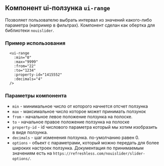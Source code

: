 ## Компонент ui-ползунка `ui-range`

 Позволяет пользователю выбрать интервал из значений какого-либо параметра (например в фильтрах). Компонент сделан как обертка для библиотеки `nouislider`.

### Пример использования
```
  <ui-range
    :min="0"
    :max="9999"
    :from="22"
    :to="1234"
    :property-id="1415552"
    :decimals="4"
  />
```

### Параметры компонента
 - `min` -  минимальное число от которого начнется отсчет ползунка
 - `max` - максимальное число которое может принимать ползунок
 - `from` - начальное левое положение ползунка на полоске.
 - `to` - начальное правое положение ползунка на полоске
 - `property-id` - id числового параметра который мы хотим изобразить в виде ползунка.
 - `decimals` - шаг изменения ползунка. по-умолчанию равен 0.
 - `options` - обьект с параметрами, который можно передать для более широких настроек ползунка. Документация по принимаемым значениям есть на `https://refreshless.com/nouislider/slider-options/`.
